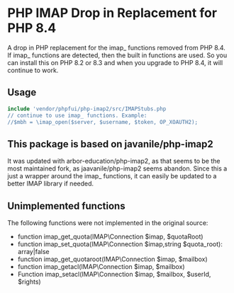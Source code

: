 # PHP IMAP Drop in Replacement for PHP 8.4

A drop in PHP replacement for the imap_ functions removed from PHP 8.4. If imap_ functions are detected, then the built in functions are used. So you can install this on PHP 8.2 or 8.3 and when you upgrade to PHP 8.4, it will continue to work.

## Usage

```php
include 'vendor/phpfui/php-imap2/src/IMAPStubs.php
// continue to use imap_ functions. Example:
//$mbh = \imap_open($server, $username, $token, OP_XOAUTH2);
```

## This package is based on javanile/php-imap2

It was updated with arbor-education/php-imap2, as that seems to be the most maintained fork, as jaavanile/php-imap2 seems abandon. Since this a just a wrapper around the imap_ functions, it can easily be updated to a better IMAP library if needed.

## Unimplemented functions

The following functions were not implemented in the original source:

* function imap_get_quota(IMAP\Connection $imap, $quotaRoot)
* function imap_set_quota(IMAP\Connection $imap,string $quota_root): array|false
* function imap_get_quotaroot(IMAP\Connection $imap, $mailbox)
* function imap_getacl(IMAP\Connection $imap, $mailbox)
* Function imap_setacl(IMAP\Connection $imap, $mailbox, $userId, $rights)



